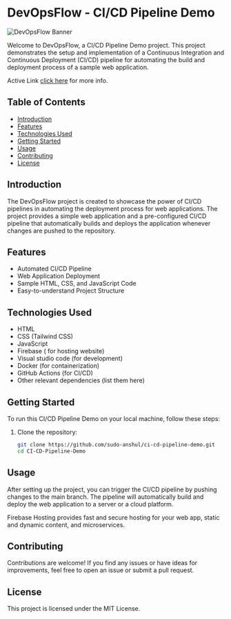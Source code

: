 # DevOpsFlow - CI/CD Pipeline Demo

![DevOpsFlow Banner](https://img.freepik.com/free-vector/development-operations-banner-devops-concept_107791-2220.jpg?w=996&t=st=1690454845~exp=1690455445~hmac=3c1d6906097f85e4286b8c755e9d5725c3791be0fa71ee0bfb3f6b174e6c1eab)

Welcome to DevOpsFlow, a CI/CD Pipeline Demo project. This project demonstrates the setup and implementation of a Continuous Integration and Continuous Deployment (CI/CD) pipeline for automating the build and deployment process of a sample web application.

Active Link [click here](https://ci-cd-demo-one.web.app/) for more info.

## Table of Contents

- [Introduction](#introduction)
- [Features](#features)
- [Technologies Used](#technologies-used)
- [Getting Started](#getting-started)
- [Usage](#usage)
- [Contributing](#contributing)
- [License](#license)

## Introduction

The DevOpsFlow project is created to showcase the power of CI/CD pipelines in automating the deployment process for web applications. The project provides a simple web application and a pre-configured CI/CD pipeline that automatically builds and deploys the application whenever changes are pushed to the repository.

## Features

- Automated CI/CD Pipeline
- Web Application Deployment
- Sample HTML, CSS, and JavaScript Code
- Easy-to-understand Project Structure

## Technologies Used

- HTML
- CSS (Tailwind CSS)
- JavaScript
- Firebase ( for hosting website) 
- Visual studio code (for development) 
- Docker (for containerization)
- GitHub Actions (for CI/CD)
- Other relevant dependencies (list them here)

## Getting Started

To run this CI/CD Pipeline Demo on your local machine, follow these steps:

1. Clone the repository:

   ```bash
   git clone https://github.com/sudo-anshul/ci-cd-pipeline-demo.git
   cd CI-CD-Pipeline-Demo

## Usage

After setting up the project, you can trigger the CI/CD pipeline by pushing changes to the main branch. The pipeline will automatically build and deploy the web application to a server or a cloud platform. 

Firebase Hosting provides fast and secure hosting for your web app, static and dynamic content, and microservices.

## Contributing

Contributions are welcome! If you find any issues or have ideas for improvements, feel free to open an issue or submit a pull request.

## License

This project is licensed under the MIT License.
